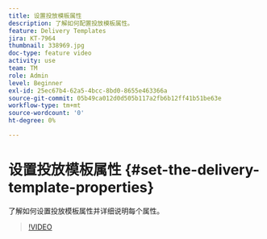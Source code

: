 ```yaml
---
title: 设置投放模板属性
description: 了解如何配置投放模板属性。
feature: Delivery Templates
jira: KT-7964
thumbnail: 338969.jpg
doc-type: feature video
activity: use
team: TM
role: Admin
level: Beginner
exl-id: 25ec67b4-62a5-4bcc-8bd0-8655e463366a
source-git-commit: 05b49ca012d0d505b117a2fb6b12ff41b51be63e
workflow-type: tm+mt
source-wordcount: '0'
ht-degree: 0%

---
```


# 设置投放模板属性 {#set-the-delivery-template-properties}

了解如何设置投放模板属性并详细说明每个属性。

>[!VIDEO](https://video.tv.adobe.com/v/338969?quality=12&learn=on)
